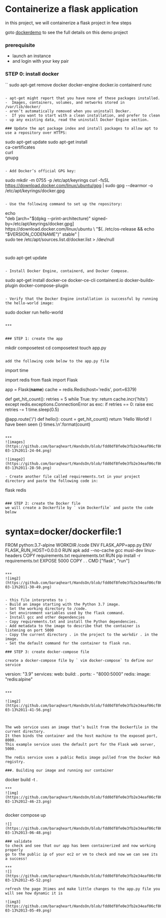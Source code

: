 # Containerize a flask application
in this project, we will containerize a flask project in few steps

goto [dockerdemo](https://docs.docker.com/compose/gettingstarted/) to see the full details on this demo project

### prerequisite
- launch an instance
- and login with your key pair

### STEP 0: install docker


``
 sudo apt-get remove docker docker-engine docker.io containerd runc
```

- apt-get might report that you have none of these packages installed.
-  Images, containers, volumes, and networks stored in /var/lib/docker/ 
- aren’t automatically removed when you uninstall Docker.
-  If you want to start with a clean installation, and prefer to clean 
- up any existing data, read the uninstall Docker Engine section.

### Update the apt package index and install packages to allow apt to use a repository over HTTPS:

```
sudo apt-get update
sudo apt-get install \
    ca-certificates \
    curl \
    gnupg
```

- Add Docker’s official GPG key:

```
sudo mkdir -m 0755 -p /etc/apt/keyrings
curl -fsSL https://download.docker.com/linux/ubuntu/gpg | sudo gpg --dearmor -o /etc/apt/keyrings/docker.gpg
```

- Use the following command to set up the repository:

```
echo \
  "deb [arch="$(dpkg --print-architecture)" signed-by=/etc/apt/keyrings/docker.gpg] https://download.docker.com/linux/ubuntu \
  "$(. /etc/os-release && echo "$VERSION_CODENAME")" stable" | \
  sudo tee /etc/apt/sources.list.d/docker.list > /dev/null
```


```
sudo apt-get update 
```

- Install Docker Engine, containerd, and Docker Compose.

```
sudo apt-get install docker-ce docker-ce-cli containerd.io docker-buildx-plugin docker-compose-plugin
```

- Verify that the Docker Engine installation is successful by running the hello-world image:

```
sudo docker run hello-world
```

***


### STEP 1: create the app

```
mkdir composetest
cd composetest
touch app.py
```

add the following code below to the app.py file
```
import time

import redis
from flask import Flask

app = Flask(__name__)
cache = redis.Redis(host='redis', port=6379)

def get_hit_count():
    retries = 5
    while True:
        try:
            return cache.incr('hits')
        except redis.exceptions.ConnectionError as exc:
            if retries == 0:
                raise exc
            retries -= 1
            time.sleep(0.5)

@app.route('/')
def hello():
    count = get_hit_count()
    return 'Hello World! I have been seen {} times.\n'.format(count)
```

***
![images](https://github.com/baraqheart/HandsOn/blob/fdd0df8fe0e3fb2e34eaf06cf863c7f1ef7d095c/python/Screenshot%20from%202023-03-13%2011-24-04.png)

![image2](https://github.com/baraqheart/HandsOn/blob/fdd0df8fe0e3fb2e34eaf06cf863c7f1ef7d095c/python/Screenshot%20from%202023-03-13%2011-28-50.png)

- Create another file called requirements.txt in your project directory and paste the following code in:

```
flask
redis
```

### STEP 2: create the Docker file 
we will create a Dockerfile by ` vim Dockerfile` and paste the code below

```
# syntax=docker/dockerfile:1
FROM python:3.7-alpine
WORKDIR /code
ENV FLASK_APP=app.py
ENV FLASK_RUN_HOST=0.0.0.0
RUN apk add --no-cache gcc musl-dev linux-headers
COPY requirements.txt requirements.txt
RUN pip install -r requirements.txt
EXPOSE 5000
COPY . .
CMD ["flask", "run"]
```

***
![img2](https://github.com/baraqheart/HandsOn/blob/fdd0df8fe0e3fb2e34eaf06cf863c7f1ef7d095c/python/Screenshot%20from%202023-03-13%2011-30-49.png)


- this file interpretes to :
- Build an image starting with the Python 3.7 image.
- Set the working directory to /code.
- Set environment variables used by the flask command.
- Install gcc and other dependencies
- Copy requirements.txt and install the Python dependencies.
- Add metadata to the image to describe that the container is listening on port 5000
- Copy the current directory . in the project to the workdir . in the image.
- Set the default command for the container to flask run.

### STEP 3: create docker-compose file

create a docker-compose file by ` vim docker-compose` to define our service

```
version: "3.9"
services:
  web:
    build: .
    ports:
      - "8000:5000"
  redis:
    image: "redis:alpine"
```

***

![img2](https://github.com/baraqheart/HandsOn/blob/fdd0df8fe0e3fb2e34eaf06cf863c7f1ef7d095c/python/Screenshot%20from%202023-03-13%2011-41-56.png)



The web service uses an image that’s built from the Dockerfile in the current directory.
It then binds the container and the host machine to the exposed port, 8000. 
This example service uses the default port for the Flask web server, 5000.

The redis service uses a public Redis image pulled from the Docker Hub registry.

###. Building our image and running our container

```
docker build -t .
```
***
![img](https://github.com/baraqheart/HandsOn/blob/fdd0df8fe0e3fb2e34eaf06cf863c7f1ef7d095c/python/Screenshot%20from%202023-03-13%2012-46-23.png)


```
 docker compose up
```
![](https://github.com/baraqheart/HandsOn/blob/fdd0df8fe0e3fb2e34eaf06cf863c7f1ef7d095c/python/Screenshot%20from%202023-03-13%2013-06-48.png)

### validate
to check and see that our app has been containerized and now working properly
go to the public ip of your ec2 or vm to check and now we can see its a success!

***
![](https://github.com/baraqheart/HandsOn/blob/fdd0df8fe0e3fb2e34eaf06cf863c7f1ef7d095c/python/Screenshot%20from%202023-03-13%2012-45-52.png)

refresh the page 3times and make little changes to the app.py file you will see how dynamic it is

![img3](https://github.com/baraqheart/HandsOn/blob/fdd0df8fe0e3fb2e34eaf06cf863c7f1ef7d095c/python/Screenshot%20from%202023-03-13%2013-05-49.png)


